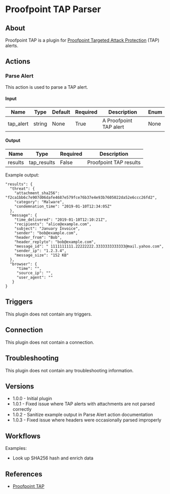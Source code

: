 
# Proofpoint TAP Parser

## About

Proofpoint TAP is a plugin for [Proofpoint Targeted Attack Protection](https://www.proofpoint.com/us/products/ransomware-and-targeted-attack-protection) (TAP) alerts.

## Actions

### Parse Alert

This action is used to parse a TAP alert.

#### Input

|Name|Type|Default|Required|Description|Enum|
|----|----|-------|--------|-----------|----|
|tap_alert|string|None|True|A Proofpoint TAP alert|None|

#### Output

|Name|Type|Required|Description|
|----|----|--------|-----------|
|results|tap_results|False|Proofpoint TAP results|

Example output:

```
"results": {
  "threat": {
    "attachment_sha256": "f2ca1bb6c7e907d06dafe4687e579fce76b37e4e93b7605022da52e6ccc26fd2",
    "category": "Malware",
    "condemnation_time": "2019-01-10T12:34:05Z"
  },
  "message": {
    "time_delivered": "2019-01-10T12:10:21Z",
    "recipients": "alice@example.com",
    "subject": "January Invoice",
    "sender": "bob@example.com",
    "header_from": "Bob",
    "header_replyto": "bob@example.com",
    "message_id": " 1111111111.22222222.3333333333333@mail.yahoo.com",
    "sender_ip": "1.2.3.4",
    "message_size": "152 KB"
  },
  "browser": {
     "time": "",
     "source_ip": "",
     "user_agent": ""
   }
}
```

## Triggers

This plugin does not contain any triggers.

## Connection

This plugin does not contain a connection.

## Troubleshooting

This plugin does not contain any troubleshooting information.

## Versions

* 1.0.0 - Initial plugin
* 1.0.1 - Fixed issue where TAP alerts with attachments are not parsed correctly
* 1.0.2 - Sanitize example output in Parse Alert action documentation
* 1.0.3 - Fixed issue where headers were occasionally parsed improperly

## Workflows

Examples:

* Look up SHA256 hash and enrich data

## References

* [Proofpoint TAP](https://www.proofpoint.com/us/products/ransomware-and-targeted-attack-protection)

